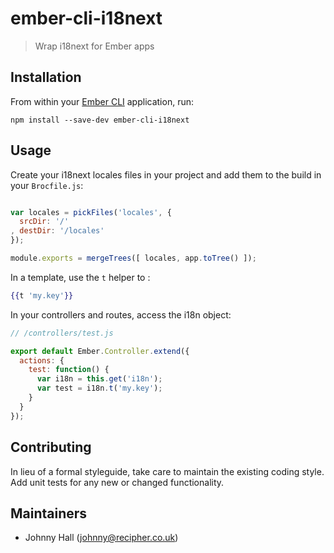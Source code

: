 # ember-cli-i18next

> Wrap i18next for Ember apps

## Installation

From within your [Ember CLI][1] application, run:

```shell
npm install --save-dev ember-cli-i18next
```

## Usage

Create your i18next locales files in your project and add them to the build in your ```Brocfile.js```:

```javascript

var locales = pickFiles('locales', {
  srcDir: '/'
, destDir: '/locales'
});

module.exports = mergeTrees([ locales, app.toTree() ]);

```

In a template, use the ```t``` helper to :

```handlebars
{{t 'my.key'}}
```

In your controllers and routes, access the i18n object:

```javascript
// /controllers/test.js

export default Ember.Controller.extend({
  actions: {
    test: function() {
      var i18n = this.get('i18n');
      var test = i18n.t('my.key');
    }
  }
});
```

## Contributing
In lieu of a formal styleguide, take care to maintain the existing coding style. Add unit tests for any new or changed functionality.

## Maintainers

- Johnny Hall (johnny@recipher.co.uk)

[1]: http://ember-cli.com "Ember CLI"